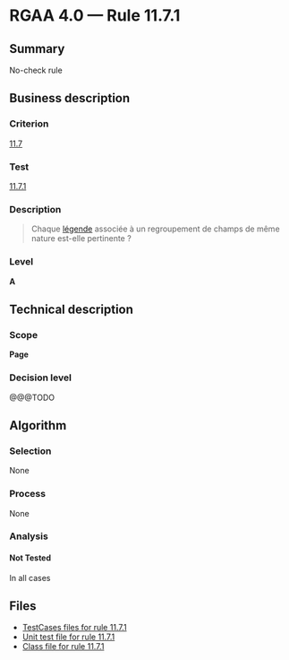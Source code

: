 # RGAA 4.0 — Rule 11.7.1

## Summary

No-check rule

## Business description

### Criterion

[11.7](https://www.numerique.gouv.fr/publications/rgaa-accessibilite/methode/criteres/#crit-11-7)

### Test

[11.7.1](https://www.numerique.gouv.fr/publications/rgaa-accessibilite/methode/criteres/#test-11-7-1)

### Description

> Chaque [légende](https://www.numerique.gouv.fr/publications/rgaa-accessibilite/methode/glossaire/#legende) associée à un regroupement de champs de même nature est-elle pertinente ?

### Level

**A**


## Technical description

### Scope

**Page**

### Decision level

@@@TODO


## Algorithm

### Selection

None

### Process

None

### Analysis

#### Not Tested

In all cases


## Files

- [TestCases files for rule 11.7.1](https://gitlab.com/asqatasun/Asqatasun/-/tree/master/rules/rules-rgaa4.0/src/test/resources/testcases/rgaa40/Rgaa40Rule110701/)
- [Unit test file for rule 11.7.1](https://gitlab.com/asqatasun/Asqatasun/-/blob/master/rules/rules-rgaa4.0/src/test/java/org/asqatasun/rules/rgaa40/Rgaa40Rule110701Test.java)
- [Class file for rule 11.7.1](https://gitlab.com/asqatasun/Asqatasun/-/blob/master/rules/rules-rgaa4.0/src/main/java/org/asqatasun/rules/rgaa40/Rgaa40Rule110701.java)


